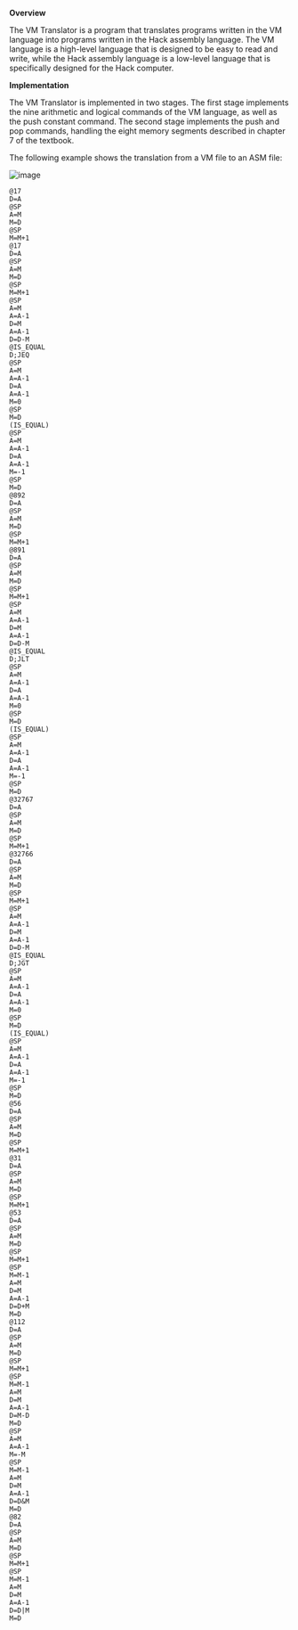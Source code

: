 **Overview**

The VM Translator is a program that translates programs written in the VM language into programs written in the Hack assembly language.
The VM language is a high-level language that is designed to be easy to read and write,
while the Hack assembly language is a low-level language that is specifically designed for the Hack computer.

**Implementation**

The VM Translator is implemented in two stages. The first stage implements the nine arithmetic and logical commands of the VM language,
as well as the push constant command. The second stage implements the push and pop commands,
handling the eight memory segments described in chapter 7 of the textbook.

The following example shows the translation from a VM file to an ASM file:

![image](https://github.com/noydavidi/VMtranslator/assets/77931201/2d1568c4-8a7a-455c-bc0e-3cba49bbb116)


```
@17
D=A
@SP
A=M
M=D
@SP
M=M+1
@17
D=A
@SP
A=M
M=D
@SP
M=M+1
@SP
A=M
A=A-1
D=M
A=A-1
D=D-M
@IS_EQUAL
D;JEQ
@SP
A=M
A=A-1
D=A
A=A-1
M=0
@SP
M=D
(IS_EQUAL)
@SP
A=M
A=A-1
D=A
A=A-1
M=-1
@SP
M=D
@892
D=A
@SP
A=M
M=D
@SP
M=M+1
@891
D=A
@SP
A=M
M=D
@SP
M=M+1
@SP
A=M
A=A-1
D=M
A=A-1
D=D-M
@IS_EQUAL
D;JLT
@SP
A=M
A=A-1
D=A
A=A-1
M=0
@SP
M=D
(IS_EQUAL)
@SP
A=M
A=A-1
D=A
A=A-1
M=-1
@SP
M=D
@32767
D=A
@SP
A=M
M=D
@SP
M=M+1
@32766
D=A
@SP
A=M
M=D
@SP
M=M+1
@SP
A=M
A=A-1
D=M
A=A-1
D=D-M
@IS_EQUAL
D;JGT
@SP
A=M
A=A-1
D=A
A=A-1
M=0
@SP
M=D
(IS_EQUAL)
@SP
A=M
A=A-1
D=A
A=A-1
M=-1
@SP
M=D
@56
D=A
@SP
A=M
M=D
@SP
M=M+1
@31
D=A
@SP
A=M
M=D
@SP
M=M+1
@53
D=A
@SP
A=M
M=D
@SP
M=M+1
@SP
M=M-1
A=M
D=M
A=A-1
D=D+M
M=D
@112
D=A
@SP
A=M
M=D
@SP
M=M+1
@SP
M=M-1
A=M
D=M
A=A-1
D=M-D
M=D
@SP
A=M
A=A-1
M=-M
@SP
M=M-1
A=M
D=M
A=A-1
D=D&M
M=D
@82
D=A
@SP
A=M
M=D
@SP
M=M+1
@SP
M=M-1
A=M
D=M
A=A-1
D=D|M
M=D
```

